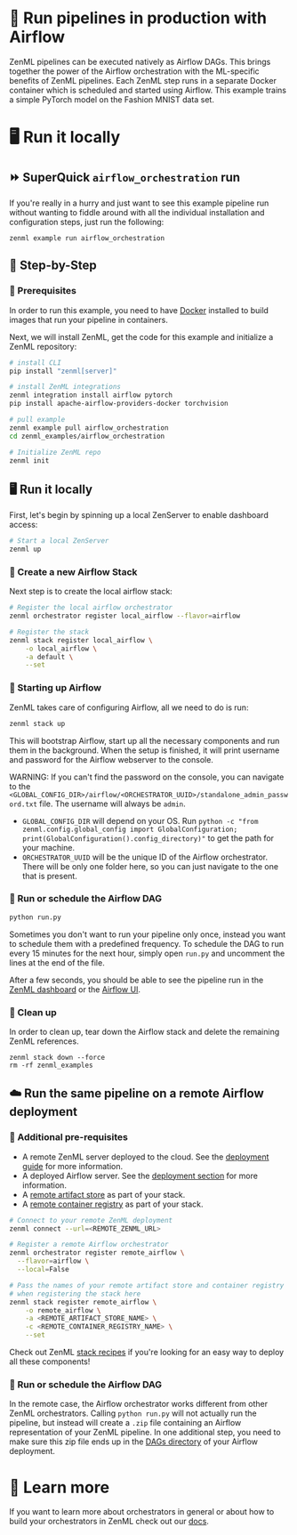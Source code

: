 # 🏃 Run pipelines in production with Airflow

ZenML pipelines can be executed natively as Airflow DAGs. This brings together
the power of the Airflow orchestration with the ML-specific benefits of ZenML
pipelines. Each ZenML step runs in a separate Docker container which is
scheduled and started using Airflow. This example trains a simple PyTorch model
on the Fashion MNIST data set.

# 🖥 Run it locally

## ⏩ SuperQuick `airflow_orchestration` run

If you're really in a hurry and just want to see this example pipeline run
without wanting to fiddle around with all the individual installation and
configuration steps, just run the following:

```shell
zenml example run airflow_orchestration
```

## 👣 Step-by-Step

### 📄 Prerequisites

In order to run this example, you need to have [Docker](https://docs.docker.com/get-docker/)
installed to build images that run your pipeline in containers.

Next, we will install ZenML, get the code for this example and initialize a
ZenML repository:

```bash
# install CLI
pip install "zenml[server]"

# install ZenML integrations
zenml integration install airflow pytorch
pip install apache-airflow-providers-docker torchvision

# pull example
zenml example pull airflow_orchestration
cd zenml_examples/airflow_orchestration

# Initialize ZenML repo
zenml init
```


## 🖥 Run it locally

First, let's begin by spinning up a local ZenServer to enable dashboard access:

```bash
# Start a local ZenServer
zenml up
```

### 🥞 Create a new Airflow Stack

Next step is to create the local airflow stack:

```bash
# Register the local airflow orchestrator
zenml orchestrator register local_airflow --flavor=airflow

# Register the stack
zenml stack register local_airflow \
    -o local_airflow \
    -a default \
    --set
```

### 🏁️ Starting up Airflow

ZenML takes care of configuring Airflow, all we need to do is run:

```bash
zenml stack up
```

This will bootstrap Airflow, start up all the necessary components and run them
in the background. When the setup is finished, it will print username and
password for the Airflow webserver to the console.

WARNING: If you can't find the password on the console, you
can navigate to the
`<GLOBAL_CONFIG_DIR>/airflow/<ORCHESTRATOR_UUID>/standalone_admin_password.txt`
file. The username will always be `admin`.

- `GLOBAL_CONFIG_DIR` will depend on your OS.
  Run `python -c "from zenml.config.global_config import GlobalConfiguration; print(GlobalConfiguration().config_directory)"`
  to get the path for your machine.
- `ORCHESTRATOR_UUID` will be the unique ID of the Airflow orchestrator. There
  will be only one
  folder here, so you can just navigate to the one that is present.

### 📆 Run or schedule the Airflow DAG

```bash
python run.py
```

Sometimes you don't want to run your pipeline only once, instead you want to
schedule them with a predefined frequency.
To schedule the DAG to run every 15 minutes for the next hour, simply
open `run.py` and uncomment the lines at the
end of the file.

After a few seconds, you should be able to see the pipeline run in
the [ZenML dashboard](http://localhost:8237/pipelines/all-runs) or the
[Airflow UI](http://localhost:8080/home).

### 🧽 Clean up

In order to clean up, tear down the Airflow stack and delete the remaining ZenML
references.

```shell
zenml stack down --force
rm -rf zenml_examples
```

## ☁️ Run the same pipeline on a remote Airflow deployment

### 📄 Additional pre-requisites

* A remote ZenML server deployed to the cloud. See the 
[deployment guide](https://docs.zenml.io/platform-guide/set-up-your-mlops-platform/deploy-zenml) for
more information.
* A deployed Airflow server. See the 
[deployment section](https://docs.zenml.io/user-guide/component-guide/orchestrators/airflow#how-to-deploy-it)
for more information.
* A [remote artifact store](https://docs.zenml.io/user-guide/component-guide/artifact-stores)
as part of your stack.
* A [remote container registry](https://docs.zenml.io/user-guide/component-guide/container-registries)
as part of your stack.

```bash
# Connect to your remote ZenML deployment
zenml connect --url=<REMOTE_ZENML_URL>

# Register a remote Airflow orchestrator
zenml orchestrator register remote_airflow \
  --flavor=airflow \
  --local=False

# Pass the names of your remote artifact store and container registry
# when registering the stack here
zenml stack register remote_airflow \
    -o remote_airflow \
    -a <REMOTE_ARTIFACT_STORE_NAME> \
    -c <REMOTE_CONTAINER_REGISTRY_NAME> \
    --set
```

Check out ZenML [stack recipes](https://github.com/zenml-io/mlops-stacks)
if you're looking for an easy way to deploy all these components!

### 📆 Run or schedule the Airflow DAG

In the remote case, the Airflow orchestrator works different from other ZenML
orchestrators. Calling `python run.py` will not actually run the pipeline, 
but instead will create a `.zip` file containing an Airflow representation 
of your ZenML pipeline. In one additional step, you need to make sure this 
zip file ends up in the [DAGs directory](https://airflow.apache.org/docs/apache-airflow/stable/concepts/overview.html#architecture-overview)
of your Airflow deployment.

# 📜 Learn more

If you want to learn more about orchestrators in general or about how to build
your orchestrators in ZenML check out our [docs](https://docs.zenml.io/user-guide/component-guide/orchestrators).
